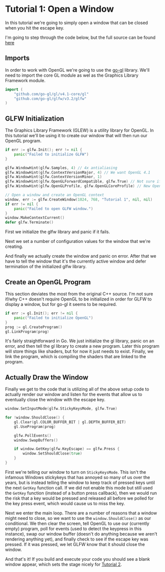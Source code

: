 # Tutorial 1: Open a Window
In this tutorial we're going to simply open a window that can be closed when you hit the escape key.

I'm going to step through the code below, but the full source can be found [here](tutorial_1_open_window/main.go)

## Imports
In order to work with OpenGL we're going to use the [go-gl](https://github.com/go-gl/) library. We'll need to import the core GL module as wel as the Graphics Library Framework module.

```go
import (
	"github.com/go-gl/gl/v4.1-core/gl"
	"github.com/go-gl/glfw/v3.2/glfw"
)
```

## GLFW Initialization
The Graphics Library Framework (GLEW) is a utility library for OpenGL. In this tutorial we'll be using it to create our window that will then run our OpenGL program.

```go
if err := glfw.Init(); err != nil {
    panic("Failed to initialize GLFW")
}

glfw.WindowHint(glfw.Samples, 4) // 4x antialiasing
glfw.WindowHint(glfw.ContextVersionMajor, 4) // We want OpenGL 4.1
glfw.WindowHint(glfw.ContextVersionMinor, 1)
glfw.WindowHint(glfw.OpenGLForwardCompatible, glfw.True) // Not sure if this is still required, but here it is.
glfw.WindowHint(glfw.OpenGLProfile, glfw.OpenGLCoreProfile) // New OpenGL questionmark

// Open a window and create an OpenGL context
window, err := glfw.CreateWindow(1024, 768, "Tutorial 1", nil, nil)
if err != nil {
    panic("Failed to open GLFW window.")
}
window.MakeContextCurrent()
defer glfw.Terminate()
```

First we initialize the glfw library and panic if it fails.

Next we set a number of configuration values for the window that we're creating.

And finally we actually create the window and panic on error. After that we have to tell the window that it's the currently active window and defer termination of the initialized glfw library.

## Create an OpenGL Program
This section deviates the most from the original C++ source. I'm not sure if/why C++ doesn't require OpenGL to be initialized in order for GLFW to display a window, but for go-gl it seems to be required.

```go
if err := gl.Init(); err != nil {
    panic("Failed to initialize OpenGL")
}
prog := gl.CreateProgram()
gl.LinkProgram(prog)
```

It's fairly straightforward in Go. We just initialize the gl library, panic on an error, and then tell the gl library to create a new program. Later this program will store things like shaders, but for now it just needs to exist. Finally, we link the program, which is compiling the shaders that are linked to the program.

## Actually Draw the Window
Finally we get to the code that is utilizing all of the above setup code to actually render our window and listen for the events that allow us to eventually close the window with the escape key.

```go
window.SetInputMode(glfw.StickyKeysMode, glfw.True)

for !window.ShouldClose() {
    gl.Clear(gl.COLOR_BUFFER_BIT | gl.DEPTH_BUFFER_BIT)
    gl.UseProgram(prog)

    glfw.PollEvents()
    window.SwapBuffers()

    if window.GetKey(glfw.KeyEscape) == glfw.Press {
        window.SetShouldClose(true)
    }
}
```

First we're telling our window to turn on `StickyKeysMode`. This isn't the infamous Windows stickykeys that has annoyed so many of us over the years, but is instead telling the window to keep track of pressed keys until the next `GetKey` function call. If we did not enable this mode but still used the `GetKey` function (instead of a button press callback), then we would run the risk that a key would be pressed and released all before we polled for the key press event, which would cause us to miss the key.

Next we enter the main loop. There are a number of reasons that a window might need to close, so we want to use the `window.ShouldClose()` as our conditional. We then clear the screen, tell OpenGL to use our (currently empty) program, poll for events (used to detect the keypress in this instance), swap our window buffer (doesn't do anything because we aren't rendering anything yet), and finally check to see if the escape key was pressed. If it was pressed, we let GLFW know that it should close the window.

And that's it! If you build and execute your code you should see a blank window appear, which sets the stage nicely for [Tutorial 2](tutorial_2_first_triangle/README.md).
